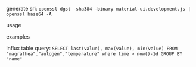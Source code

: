 

generate sri: `openssl dgst -sha384 -binary material-ui.development.js | openssl base64 -A`


usage

examples


influx table query: `SELECT last(value), max(value), min(value) FROM "magrathea"."autogen"."temperature" where time > now()-1d GROUP BY "name"`
